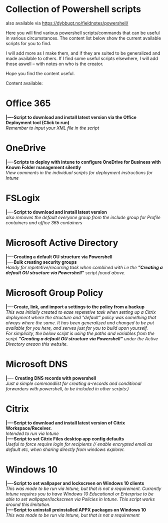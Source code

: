 # Collection of Powershell scripts
also available via https://dybbugt.no/fieldnotes/powershell/
 
Here you will find various powershell scripts/commands that can be useful in various circumstances.
The content list below show the current available scripts for you to find.

I will add more as I make them, and if they are suited to be generalized and made available to others.
If I find some useful scripts elsewhere, I will add those aswell – with notes on who is the creator.

Hope you find the content useful.

Content available:

# Office 365
**|—-Script to download and install latest version via the Office Deployment tool (Click to run)**
<br>
*Remember to input your XML file in the script*
# OneDrive
**|—-Scripts to deploy with intune to configure OneDrive for Business with Known Folder management silently**
<br>
*View comments in the individual scripts for deployment instructions for Intune*
# FSLogix
**|—-Script to download and install latest version**
 <br>
*also removes the default everyone group from the include group for Profile containers and office 365 containers*
# Microsoft Active Directory
**|—-Creating a default OU structure via Powershell**
<br>
**|—-Bulk creating security groups**
<br>
*Handy for repetetive/recurring task when combined with i.e the **"Creating a default OU structure via Powershell"** script found above.*
# Microsoft Group Policy
**|—-Create, link, and import a settings to the policy from a backup**
<br>
*This was initially created to ease repetetive task when setting up a Citrix deployment where the structure and "default" policy was something that always where the same. 
It has been generalized and changed to be put available for you here, and serves just for you to build upon yourself.
<br>
For simplicity, the below script is using the paths and variables from the script **"Creating a default OU structure via Powershell"** under the Active Directory areaon this website.*
# Microsoft DNS
**|—- Creating DNS records with powershell**
<br>
*Just a simple commandlist for creating a-records and conditional forwarders with powershell, to be included in other scripts:)*
# Citrix
**|—-Script to download and install latest version of Citrix Workspace/Receiver.**
<br>
*Intended to run via Intune*
<br>
**|—-Script to set Citrix Files desktop app config defaults**
<br>
*Useful to force require login for recipients // enable encrypted email as default etc, when sharing directly from windows explorer.*
# Windows 10
**|—-Script to set wallpaper and lockscreen on Windows 10 clients**
<br>
*This was made to be run via Intune, but that is not a requirement.
Currently Intune requires you to have Windows 10 Educational or Enterprise to be able to set wallpaper/lockscreen via Policies in Intune. This script works around this limitation.*
<br>
**|—-Script to uninstall preinstalled APPX packages on Windows 10**
<br>
*This was made to be run via Intune, but that is not a requirement*
